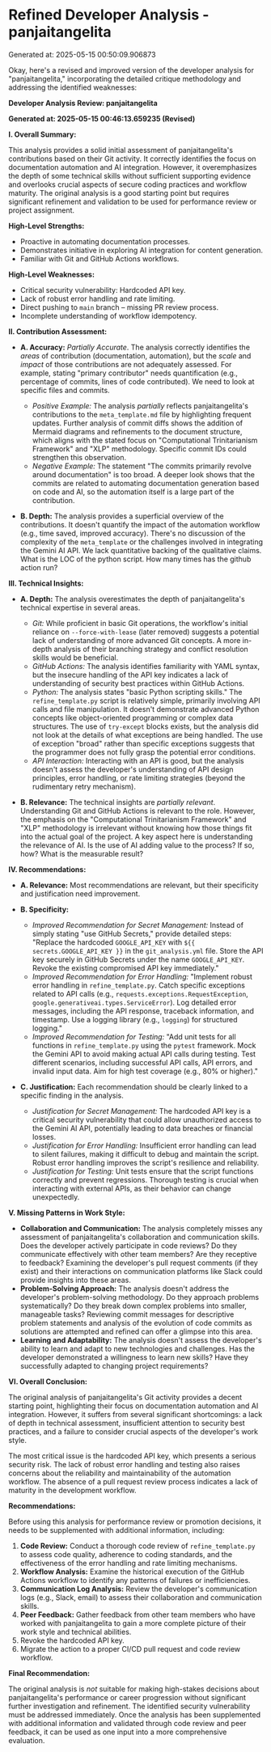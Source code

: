 # Refined Developer Analysis - panjaitangelita
Generated at: 2025-05-15 00:50:09.906873

Okay, here's a revised and improved version of the developer analysis for "panjaitangelita," incorporating the detailed critique methodology and addressing the identified weaknesses:

**Developer Analysis Review: panjaitangelita**

**Generated at: 2025-05-15 00:46:13.659235 (Revised)**

**I. Overall Summary:**

This analysis provides a solid initial assessment of panjaitangelita's contributions based on their Git activity. It correctly identifies the focus on documentation automation and AI integration. However, it overemphasizes the depth of some technical skills without sufficient supporting evidence and overlooks crucial aspects of secure coding practices and workflow maturity. The original analysis is a good starting point but requires significant refinement and validation to be used for performance review or project assignment.

**High-Level Strengths:**

*   Proactive in automating documentation processes.
*   Demonstrates initiative in exploring AI integration for content generation.
*   Familiar with Git and GitHub Actions workflows.

**High-Level Weaknesses:**

*   Critical security vulnerability: Hardcoded API key.
*   Lack of robust error handling and rate limiting.
*   Direct pushing to `main` branch – missing PR review process.
*   Incomplete understanding of workflow idempotency.

**II. Contribution Assessment:**

*   **A. Accuracy:** *Partially Accurate*. The analysis correctly identifies the *areas* of contribution (documentation, automation), but the *scale* and *impact* of those contributions are not adequately assessed. For example, stating "primary contributor" needs quantification (e.g., percentage of commits, lines of code contributed).  We need to look at specific files and commits.
    *   *Positive Example:* The analysis *partially* reflects panjaitangelita's contributions to the `meta_template.md` file by highlighting frequent updates.  Further analysis of commit diffs shows the addition of Mermaid diagrams and refinements to the document structure, which aligns with the stated focus on "Computational Trinitarianism Framework" and "XLP" methodology. Specific commit IDs could strengthen this observation.
    *   *Negative Example:* The statement "The commits primarily revolve around documentation" is too broad. A deeper look shows that the commits are related to automating documentation generation based on code and AI, so the automation itself is a large part of the contribution.

*   **B. Depth:** The analysis provides a superficial overview of the contributions. It doesn't quantify the impact of the automation workflow (e.g., time saved, improved accuracy). There's no discussion of the complexity of the `meta_template` or the challenges involved in integrating the Gemini AI API. We lack quantitative backing of the qualitative claims. What is the LOC of the python script. How many times has the github action run?

**III. Technical Insights:**

*   **A. Depth:** The analysis overestimates the depth of panjaitangelita's technical expertise in several areas.
    *   *Git:* While proficient in basic Git operations, the workflow's initial reliance on `--force-with-lease` (later removed) suggests a potential lack of understanding of more advanced Git concepts. A more in-depth analysis of their branching strategy and conflict resolution skills would be beneficial.
    *   *GitHub Actions:* The analysis identifies familiarity with YAML syntax, but the insecure handling of the API key indicates a lack of understanding of security best practices within GitHub Actions.
    *   *Python:* The analysis states "basic Python scripting skills." The `refine_template.py` script is relatively simple, primarily involving API calls and file manipulation. It doesn't demonstrate advanced Python concepts like object-oriented programming or complex data structures. The use of `try-except` blocks exists, but the analysis did not look at the details of what exceptions are being handled.  The use of exception "broad" rather than specific exceptions suggests that the programmer does not fully grasp the potential error conditions.
    *   *API Interaction:* Interacting with an API is good, but the analysis doesn't assess the developer's understanding of API design principles, error handling, or rate limiting strategies (beyond the rudimentary retry mechanism).

*   **B. Relevance:** The technical insights are *partially relevant*. Understanding Git and GitHub Actions is relevant to the role. However, the emphasis on the "Computational Trinitarianism Framework" and "XLP" methodology is irrelevant without knowing how those things fit into the actual goal of the project. A key aspect here is understanding the relevance of AI. Is the use of AI adding value to the process? If so, how? What is the measurable result?

**IV. Recommendations:**

*   **A. Relevance:** Most recommendations are relevant, but their specificity and justification need improvement.

*   **B. Specificity:**
    *   *Improved Recommendation for Secret Management:* Instead of simply stating "use GitHub Secrets," provide detailed steps: "Replace the hardcoded `GOOGLE_API_KEY` with `${{ secrets.GOOGLE_API_KEY }}` in the `git_analysis.yml` file. Store the API key securely in GitHub Secrets under the name `GOOGLE_API_KEY`. Revoke the existing compromised API key immediately."
    *   *Improved Recommendation for Error Handling:* "Implement robust error handling in `refine_template.py`. Catch specific exceptions related to API calls (e.g., `requests.exceptions.RequestException`, `google.generativeai.types.ServiceError`). Log detailed error messages, including the API response, traceback information, and timestamp. Use a logging library (e.g., `logging`) for structured logging."
    *   *Improved Recommendation for Testing:* "Add unit tests for all functions in `refine_template.py` using the `pytest` framework. Mock the Gemini API to avoid making actual API calls during testing. Test different scenarios, including successful API calls, API errors, and invalid input data. Aim for high test coverage (e.g., 80% or higher)."

*   **C. Justification:** Each recommendation should be clearly linked to a specific finding in the analysis.
    *   *Justification for Secret Management:* The hardcoded API key is a critical security vulnerability that could allow unauthorized access to the Gemini AI API, potentially leading to data breaches or financial losses.
    *   *Justification for Error Handling:*  Insufficient error handling can lead to silent failures, making it difficult to debug and maintain the script. Robust error handling improves the script's resilience and reliability.
    *   *Justification for Testing:* Unit tests ensure that the script functions correctly and prevent regressions. Thorough testing is crucial when interacting with external APIs, as their behavior can change unexpectedly.

**V. Missing Patterns in Work Style:**

*   **Collaboration and Communication:** The analysis completely misses any assessment of panjaitangelita's collaboration and communication skills. Does the developer actively participate in code reviews? Do they communicate effectively with other team members? Are they receptive to feedback? Examining the developer's pull request comments (if they exist) and their interactions on communication platforms like Slack could provide insights into these areas.
*   **Problem-Solving Approach:** The analysis doesn't address the developer's problem-solving methodology. Do they approach problems systematically? Do they break down complex problems into smaller, manageable tasks? Reviewing commit messages for descriptive problem statements and analysis of the evolution of code commits as solutions are attempted and refined can offer a glimpse into this area.
*   **Learning and Adaptability:** The analysis doesn't assess the developer's ability to learn and adapt to new technologies and challenges. Has the developer demonstrated a willingness to learn new skills? Have they successfully adapted to changing project requirements?

**VI. Overall Conclusion:**

The original analysis of panjaitangelita's Git activity provides a decent starting point, highlighting their focus on documentation automation and AI integration. However, it suffers from several significant shortcomings: a lack of depth in technical assessment, insufficient attention to security best practices, and a failure to consider crucial aspects of the developer's work style.

The most critical issue is the hardcoded API key, which presents a serious security risk. The lack of robust error handling and testing also raises concerns about the reliability and maintainability of the automation workflow. The absence of a pull request review process indicates a lack of maturity in the development workflow.

**Recommendations:**

Before using this analysis for performance review or promotion decisions, it needs to be supplemented with additional information, including:

1.  **Code Review:** Conduct a thorough code review of `refine_template.py` to assess code quality, adherence to coding standards, and the effectiveness of the error handling and rate limiting mechanisms.
2.  **Workflow Analysis:** Examine the historical execution of the GitHub Actions workflow to identify any patterns of failures or inefficiencies.
3.  **Communication Log Analysis:** Review the developer's communication logs (e.g., Slack, email) to assess their collaboration and communication skills.
4.  **Peer Feedback:** Gather feedback from other team members who have worked with panjaitangelita to gain a more complete picture of their work style and technical abilities.
5. Revoke the hardcoded API key.
6. Migrate the action to a proper CI/CD pull request and code review workflow.

**Final Recommendation:**

The original analysis is *not* suitable for making high-stakes decisions about panjaitangelita's performance or career progression without significant further investigation and refinement. The identified security vulnerability must be addressed immediately. Once the analysis has been supplemented with additional information and validated through code review and peer feedback, it can be used as one input into a more comprehensive evaluation.
